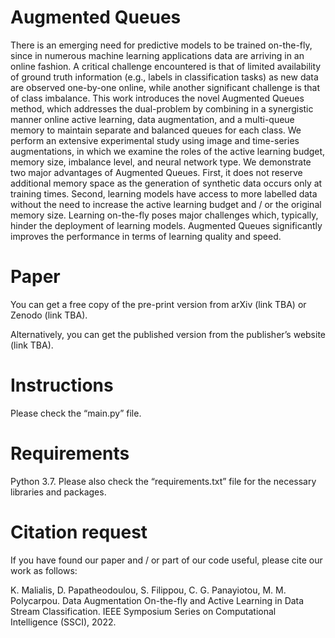 # Augmented Queues
There is an emerging need for predictive models to be trained on-the-fly, since in numerous machine learning applications data are arriving in an online fashion. A critical challenge encountered is that of limited availability of ground truth information (e.g., labels in classification tasks) as new data are observed one-by-one online, while another significant challenge is that of class imbalance. This work introduces the novel Augmented Queues method, which addresses the dual-problem by combining in a synergistic manner online active learning, data augmentation, and a multi-queue memory to maintain separate and balanced queues for each class. We perform an extensive experimental study using image and time-series augmentations, in which we examine the roles of the active learning budget, memory size, imbalance level, and neural network type. We demonstrate two major advantages of Augmented Queues. First, it does not reserve additional memory space as the generation of synthetic data occurs only at training times. Second, learning models have access to more labelled data without the need to increase the active learning budget and / or the original memory size. Learning on-the-fly poses major challenges which, typically, hinder the deployment of learning models. Augmented Queues significantly improves the performance in terms of learning quality and speed.

# Paper
You can get a free copy of the pre-print version from arXiv (link TBA) or Zenodo (link TBA).

Alternatively, you can get the published version from the publisher’s website (link TBA).

# Instructions
Please check the “main.py” file.

# Requirements
Python 3.7. Please also check the “requirements.txt” file for the necessary libraries and packages.

# Citation request
If you have found our paper and / or part of our code useful, please cite our work as follows:

K. Malialis, D. Papatheodoulou, S. Filippou, C. G. Panayiotou, M. M. Polycarpou. Data Augmentation On-the-fly and Active Learning in Data Stream Classification. IEEE Symposium Series on Computational Intelligence (SSCI), 2022.
